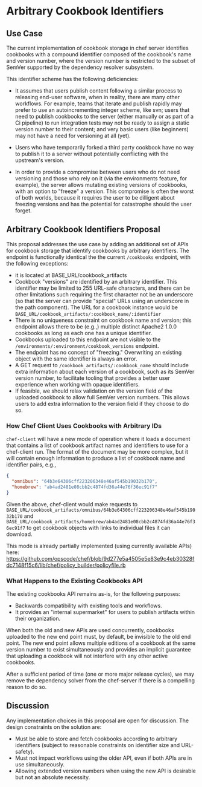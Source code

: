 # Arbitrary Cookbook Identifiers

## Use Case

The current implementation of cookbook storage in chef server identifies
cookbooks with a compound identifier composed of the cookbook's name and
version number, where the version number is restricted to the subset of
SemVer supported by the dependency resolver subsystem.

This identifier scheme has the following deficiencies:

* It assumes that users publish content following a similar process to
releasing end-user software, when in reality, there are many other
workflows. For example, teams that iterate and publish rapidly may
prefer to use an autoincrementing integer scheme, like svn; users that
need to publish cookbooks to the server (either manually or as part of a
Ci pipeline) to run integration tests may not be ready to assign a
static version number to their content; and very basic users (like
beginners) may not have a need for versioning at all (yet).

* Users who have temporarily forked a third party cookbook have no way
to publish it to a server without potentially conflicting with the
upstream's version.

* In order to provide a compromise between users who do not need
versioning and those who rely on it (via the environments feature, for
example), the server allows mutating existing versions of cookbooks,
with an option to "freeze" a version. This compromise is often the worst
of both worlds, because it requires the user to be dilligent about
freezing versions and has the potential for catastrophe should the user
forget.

## Arbitrary Cookbook Identifiers Proposal

This proposal addresses the use case by adding an additional set of APIs
for cookbook storage that identify cookbooks by arbitrary identifiers.
The endpoint is functionally identical the the current `/cookbooks`
endpoint, with the following exceptions:

* it is located at BASE_URL/cookbook_artifacts
* Cookbook "versions" are identified by an arbitrary identifier. This
identifier may be limited to 255 URL-safe characters, and there can be
other limitations such requiring the first character not be an
underscore (so that the server can provide "special" URLs using an
underscore in the path component). The URL for a cookbook instance would
be `BASE_URL/cookbook_artifacts/:cookbook_name/:identifier`
* There is no uniqueness constraint on cookbook name and version; this
endpoint allows there to be (e.g.,) multiple distinct Apache2 1.0.0
cookbooks as long as each one has a unique identifier.
* Cookbooks uploaded to this endpoint are not visible to the
`/environments/:environment/cookbook_versions` endpoint.
* The endpoint has no concept of "freezing." Overwriting an existing
object with the same identifier is always an error.
* A GET request to `/cookbook_artifacts/:cookbook_name` should include
extra information about each version of a cookbook, such as its SemVer
version number, to facilitate tooling that provides a better user
experience when working with opaque identifiers.
* If feasible, we should relax validation on the version field of the
uploaded cookbook to allow full SemVer version numbers. This allows
users to add extra information to the version field if they choose to do
so.

### How Chef Client Uses Cookbooks with Arbitrary IDs

`chef-client` will have a new mode of operation where it loads a
document that contains a list of cookbook artifact names and identifiers
to use for a chef-client run. The format of the document may be more
complex, but it will contain enough information to produce a list of
cookbook name and identifier pairs, e.g.,

```json
{
  "omnibus": "64b3e64306cff223206348e46af545b19032b170",
  "homebrew": "ab4ad2481e08cbb2c4874fd36a44e76f36ec91f7"
}
```

Given the above, chef-client would make requests to
`BASE_URL/cookbook_artifacts/omnibus/64b3e64306cff223206348e46af545b19032b170`
and
`BASE_URL/cookbook_artifacts/homebrew/ab4ad2481e08cbb2c4874fd36a44e76f36ec91f7`
to get cookbook objects with links to individual files it can download.

This mode is already partially implemented (using currently available
APIs) here:
https://github.com/opscode/chef/blob/9d277e5a4505e5e83e9c4eb30328fdc7148f15c6/lib/chef/policy_builder/policyfile.rb

### What Happens to the Existing Cookbooks API

The existing cookbooks API remains as-is, for the following purposes:

* Backwards compatibility with existing tools and workflows.
* It provides an "internal supermarket" for users to publish artifacts
within their organization.

When both the old and new APIs are used concurrently, cookbooks uploaded
to the new end point must, by default, be invisible to the old end
point. The new end point allows multiple editions of a cookbook at the
same version number to exist simultaneously and provides an implicit
guarantee that uploading a cookbook will not interfere with any other
active cookbooks.

After a sufficient period of time (one or more major release cycles), we
may remove the dependency solver from the chef-server if there is a
compelling reason to do so.

## Discussion

Any implementation choices in this proposal are open for discussion. The
design constraints on the solution are:

* Must be able to store and fetch cookbooks according to arbitrary
identifiers (subject to reasonable constraints on identifier size and
URL-safety).
* Must not impact workflows using the older API, even if both APIs are
in use simultaneously.
* Allowing extended version numbers when using the new API is desirable
but not an absolute necessity.

